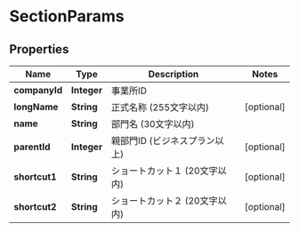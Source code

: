 

# SectionParams

## Properties

Name | Type | Description | Notes
------------ | ------------- | ------------- | -------------
**companyId** | **Integer** | 事業所ID | 
**longName** | **String** | 正式名称 (255文字以内) |  [optional]
**name** | **String** | 部門名 (30文字以内) | 
**parentId** | **Integer** | 親部門ID (ビジネスプラン以上) |  [optional]
**shortcut1** | **String** | ショートカット１ (20文字以内) |  [optional]
**shortcut2** | **String** | ショートカット２ (20文字以内) |  [optional]



